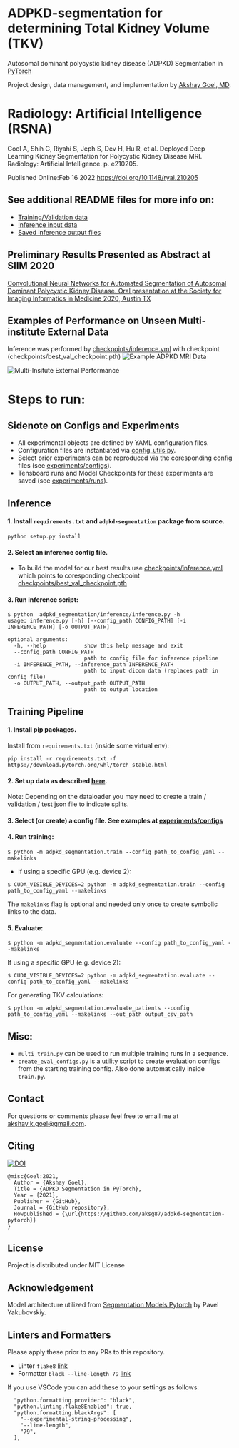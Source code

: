 # ADPKD-segmentation for determining Total Kidney Volume (TKV)

Autosomal dominant polycystic kidney disease (ADPKD) Segmentation in [PyTorch](https://github.com/pytorch/pytorch)

Project design, data management, and implementation by [Akshay Goel, MD](https://www.linkedin.com/in/akshay-goel-md/).

# Radiology: Artificial Intelligence (RSNA)

Goel A, Shih G, Riyahi S, Jeph S, Dev H, Hu R, et al. Deployed Deep Learning Kidney Segmentation for Polycystic Kidney Disease MRI. Radiology: Artificial Intelligence. p. e210205.

Published Online:Feb 16 2022 https://doi.org/10.1148/ryai.210205

## See additional README files for more info on:

- [Training/Validation data](data/README.md)
- [Inference input data](inference_input/README.md)
- [Saved inference output files](saved_inference/README.md)

## Preliminary Results Presented as Abstract at SIIM 2020

[Convolutional Neural Networks for Automated Segmentation of Autosomal Dominant Polycystic Kidney Disease. Oral presentation at the Society for Imaging Informatics in Medicine 2020, Austin TX](https://cdn.ymaws.com/siim.org/resource/resmgr/siim20/abstracts-research/goel_convolutional_neural_ne.pdf)

## Examples of Performance on Unseen Multi-institute External Data
Inference was performed by [checkpoints/inference.yml](checkpoints/inference.yml) with checkpoint (checkpoints/best_val_checkpoint.pth)
![Example ADPKD MRI Data](adpkd_inference_ext_50.gif)

![Multi-Insitute External Performance](external-data-performance.png)

# Steps to run:

## **Sidenote on Configs and Experiments**

- All experimental objects are defined by YAML configuration files.
- Configuration files are instantiated via [config_utils.py](adpkd_segmentation/config/config_utils.py).
- Select prior experiments can be reproduced via the coresponding config files (see [experiments/configs](experiments/configs)).
- Tensboard runs and Model Checkpoints for these experiments are saved (see [experiments/runs](experiments/runs)).

## **Inference**

#### 1. Install `requirements.txt` and `adpkd-segmentation` package from source.

`python setup.py install`

#### 2. Select an inference config file.

- To build the model for our best results use [checkpoints/inference.yml](checkpoints/inference.yml) which points to coresponding checkpoint [checkpoints/best_val_checkpoint.pth](checkpoints/best_val_checkpoint.pth)

#### 3. Run inference script:

```
$ python  adpkd_segmentation/inference/inference.py -h
usage: inference.py [-h] [--config_path CONFIG_PATH] [-i INFERENCE_PATH] [-o OUTPUT_PATH]

optional arguments:
  -h, --help            show this help message and exit
  --config_path CONFIG_PATH
                        path to config file for inference pipeline
  -i INFERENCE_PATH, --inference_path INFERENCE_PATH
                        path to input dicom data (replaces path in config file)
  -o OUTPUT_PATH, --output_path OUTPUT_PATH
                        path to output location
```

## **Training Pipeline**

#### 1. Install pip packages.

Install from `requirements.txt` (inside some virtual env):

```
pip install -r requirements.txt -f https://download.pytorch.org/whl/torch_stable.html
```

#### 2. Set up data as described [here](data/README.md).

Note: Depending on the dataloader you may need to create a train / validation / test json file to indicate splits.

#### 3. Select (or create) a config file. See examples at [experiments/configs](experiments/configs)

#### 4. Run training:

```
$ python -m adpkd_segmentation.train --config path_to_config_yaml --makelinks
```

- If using a specific GPU (e.g. device 2):

```
$ CUDA_VISIBLE_DEVICES=2 python -m adpkd_segmentation.train --config path_to_config_yaml --makelinks
```

The `makelinks` flag is optional and needed only once to create symbolic links to the data.

#### 5. Evaluate:

```
$ python -m adpkd_segmentation.evaluate --config path_to_config_yaml --makelinks
```

If using a specific GPU (e.g. device 2):

```
$ CUDA_VISIBLE_DEVICES=2 python -m adpkd_segmentation.evaluate --config path_to_config_yaml --makelinks
```

For generating TKV calculations:

```
$ python -m adpkd_segmentation.evaluate_patients --config path_to_config_yaml --makelinks --out_path output_csv_path
```

## Misc:

- `multi_train.py` can be used to run multiple training runs in a sequence.
- `create_eval_configs.py` is a utility script to create evaluation configs from the starting training config.
  Also done automatically inside `train.py`.

## Contact

For questions or comments please feel free to email me at <akshay.k.goel@gmail.com>.

## Citing

[![DOI](https://zenodo.org/badge/363872703.svg)](https://zenodo.org/badge/latestdoi/363872703)

```
@misc{Goel:2021,
  Author = {Akshay Goel},
  Title = {ADPKD Segmentation in PyTorch},
  Year = {2021},
  Publisher = {GitHub},
  Journal = {GitHub repository},
  Howpublished = {\url{https://github.com/aksg87/adpkd-segmentation-pytorch}}
}
```

## License <a name="license"></a>

Project is distributed under MIT License

## Acknowledgement

Model architecture utilized from [Segmentation Models Pytorch](https://github.com/qubvel/segmentation_models.pytorch) by Pavel Yakubovskiy.

## **Linters and Formatters**
Please apply these prior to any PRs to this repository.
- Linter `flake8` [link](https://flake8.pycqa.org/en/latest/)
- Formatter `black --line-length 79` [link](https://black.readthedocs.io/en/stable/the_black_code_style/current_style.html)

If you use VSCode you can add these to your settings as follows:
```
  "python.formatting.provider": "black",
  "python.linting.flake8Enabled": true,
  "python.formatting.blackArgs": [
    "--experimental-string-processing",    
    "--line-length",
    "79",
  ],
```
